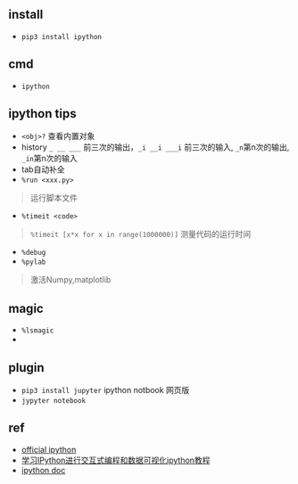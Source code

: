 ## install
+ `pip3 install ipython`

## cmd
+ `ipython` 

## ipython tips
+ `<obj>?`  查看内置对象
+ history  `_ __ ___` 前三次的输出，`_i __i ___i` 前三次的输入, `_n`第n次的输出, `_in`第n次的输入
+ tab自动补全
+ `%run <xxx.py>` 
>运行脚本文件
+ `%timeit <code>`
>`%timeit [x*x for x in range(1000000)]` 测量代码的运行时间
+ `%debug`
+ `%pylab`
> 激活Numpy,matplotlib


## magic
+ `%lsmagic`
+

## plugin
+ `pip3 install jupyter` ipython notbook 网页版
+ `jypyter notebook`  

## ref
+ [official ipython](https://ipython.org/)
+ [学习IPython进行交互式编程和数据可视化ipython教程](https://itacey.gitbooks.io/learning_ipython/content/%E7%AC%AC%E9%9B%B6%E7%AB%A0.html)
+ [ipython doc](http://ipython.readthedocs.io/en/stable/interactive/tutorial.html)